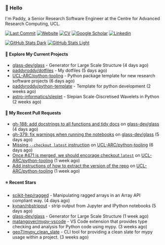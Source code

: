 ### 👋 Hello

I'm Paddy, a Senior Research Software Engineer at the Centre for Advanced
Research Computing, UCL.

[![Last Commit](https://img.shields.io/github/last-commit/paddyroddy/paddyroddy/main?label=updated)](https://github.com/paddyroddy)
[![Website](https://img.shields.io/badge/GitHub%20Pages-222?logo=githubpages&logoColor=fff&style=for-the-badge&style=flat)](https://paddyroddy.github.io)
[![CV](https://img.shields.io/badge/CV-PDF-pink.svg)](https://paddyroddy.github.io/cv)
[![Google Scholar](https://img.shields.io/badge/Google%20Scholar-4285F4?logo=googlescholar&logoColor=fff&style=for-the-badge&style=flat)](https://scholar.google.com/citations?user=OFigHUwAAAAJ)
[![Linkedin](https://img.shields.io/badge/LinkedIn-0A66C2?logo=linkedin&logoColor=fff&style=for-the-badge&style=flat)](https://www.linkedin.com/in/patrickjamesroddy)

[![GitHub Stats Dark](https://github-readme-stats-paddyroddy.vercel.app/api?username=paddyroddy&disable_animations=true&hide_border=true&hide_title=true&include_all_commits=true&rank_icon=github&show=prs_merged,reviews&show_icons=true&theme=tokyonight)](https://github.com/paddyroddy/paddyroddy#gh-dark-mode-only)
[![GitHub Stats Light](https://github-readme-stats-paddyroddy.vercel.app/api?username=paddyroddy&disable_animations=true&hide_border=true&hide_title=true&include_all_commits=true&rank_icon=github&show=prs_merged,reviews&show_icons=true&theme=default)](https://github.com/paddyroddy/paddyroddy#gh-light-mode-only)

#### 👷 Explore My Current Projects

- [glass-dev/glass](https://github.com/glass-dev/glass) - Generator for Large Scale Structure
  (4 days ago)
- [paddyroddy/dotfiles](https://github.com/paddyroddy/dotfiles) - My dotfiles
  (5 days ago)
- [UCL-ARC/python-tooling](https://github.com/UCL-ARC/python-tooling) - Python package template for new research software projects
  (6 days ago)
- [paddyroddy/python-template](https://github.com/paddyroddy/python-template) - Template for python development
  (2 weeks ago)
- [astro-informatics/sleplet](https://github.com/astro-informatics/sleplet) - Slepian Scale-Discretised Wavelets in Python
  (2 weeks ago)

#### 🔨 My Recent Pull Requests

- [gh-188: add docstrings to all functions and tidy docs](https://github.com/glass-dev/glass/pull/381) on [glass-dev/glass](https://github.com/glass-dev/glass)
  (4 days ago)
- [gh-379: fix warnings when running the notebooks](https://github.com/glass-dev/glass/pull/380) on [glass-dev/glass](https://github.com/glass-dev/glass)
  (5 days ago)
- [Missing `--checkout latest` instruction](https://github.com/UCL-ARC/python-tooling/pull/478) on [UCL-ARC/python-tooling](https://github.com/UCL-ARC/python-tooling)
  (6 days ago)
- [Once #471 is merged, we should encorage checkout `latest`](https://github.com/UCL-ARC/python-tooling/pull/476) on [UCL-ARC/python-tooling](https://github.com/UCL-ARC/python-tooling)
  (1 week ago)
- [Add instructions of how to extract the version of the repo](https://github.com/UCL-ARC/python-tooling/pull/475) on [UCL-ARC/python-tooling](https://github.com/UCL-ARC/python-tooling)
  (1 week ago)

#### ⭐ Recent Stars

- [scikit-hep/ragged](https://github.com/scikit-hep/ragged) - Manipulating ragged arrays in an Array API compliant way.
  (4 days ago)
- [kynan/nbstripout](https://github.com/kynan/nbstripout) - strip output from Jupyter and IPython notebooks
  (5 days ago)
- [glass-dev/glass](https://github.com/glass-dev/glass) - Generator for Large Scale Structure
  (1 week ago)
- [matangover/mypy-vscode](https://github.com/matangover/mypy-vscode) - VS Code extension that provides type checking and analysis for Python code using mypy.
  (3 weeks ago)
- [geo7/mypy_clean_slate](https://github.com/geo7/mypy_clean_slate) - CLI tool for providing a clean slate for mypy usage within a project.
  (3 weeks ago)
